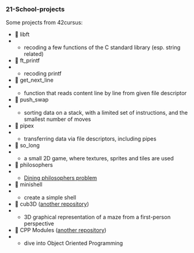 ### 21-School-projects

Some projects from 42cursus:

- :file_folder: libft
- - recoding a few functions of the C standard library (esp. string related)
- :file_folder: ft_printf
-  - recoding printf
- :file_folder: get_next_line 
- - function that reads content line by line from given file descriptor
- :file_folder: push_swap
- - sorting data on a stack, with a limited set of instructions, and the smallest number of moves
- :file_folder: pipex
- - transferring data via file descriptors, including pipes
- :file_folder: so_long
- - a small 2D game, where textures, sprites and tiles are used
- :file_folder: philosophers
- - [Dining philosophers problem](https://en.wikipedia.org/wiki/Dining_philosophers_problem)
- :file_folder: minishell
- - create a simple shell
- :file_folder: cub3D ([another repository](https://github.com/sinyana383/cub3d))
- - 3D graphical representation of a maze from a first-person perspective
- :file_folder: CPP Modules ([another repository](https://github.com/sinyana383/CPP-Modules))
- - dive into Object Oriented Programming
